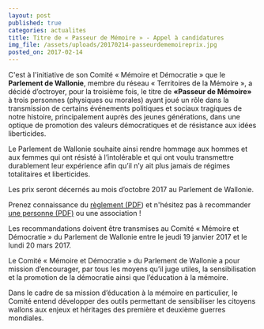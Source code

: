 ```yaml
---
layout: post
published: true
categories: actualites
title: Titre de « Passeur de Mémoire » - Appel à candidatures
img_file: /assets/uploads/20170214-passeurdememoireprix.jpg
posted_on: 2017-02-14
---
```

C'est à l'initiative de son Comité « Mémoire et Démocratie » que le **Parlement de Wallonie**, membre du réseau « Territoires de la Mémoire », a décidé d’octroyer, pour la troisième fois, le titre de **«Passeur de Mémoire»** à trois personnes (physiques ou morales) ayant joué un rôle dans la transmission de certains événements politiques et sociaux tragiques de notre histoire, principalement auprès des jeunes générations, dans une optique de promotion des valeurs démocratiques et de résistance aux idées liberticides.

Le Parlement de Wallonie souhaite ainsi rendre hommage aux hommes et aux femmes qui ont résisté à l’intolérable et qui ont voulu transmettre durablement leur expérience afin qu’il n’y ait plus jamais de régimes totalitaires et liberticides.

Les prix seront décernés au mois d’octobre 2017 au Parlement de Wallonie.

Prenez connaissance du [règlement (PDF](https://www.parlement-wallonie.be/media/doc/pdf/pass_mem/2017/pass_mem_reg_2017.pdf)) et n'hésitez pas à recommander [une personne (PDF)](https://www.parlement-wallonie.be/media/doc/pdf/pass_mem/2017/pass_mem_form_2017.pdf) ou une association !

Les recommandations doivent être transmises au Comité « Mémoire et Démocratie » du Parlement de Wallonie entre le jeudi 19 janvier 2017 et le lundi 20 mars 2017.

Le Comité « Mémoire et Démocratie » du Parlement de Wallonie a pour mission d’encourager, par tous les moyens qu’il juge utiles, la sensibilisation et la promotion de la démocratie ainsi que l’éducation à la mémoire.

Dans le cadre de sa mission d’éducation à la mémoire en particulier, le Comité entend développer des outils permettant de sensibiliser les citoyens wallons aux enjeux et héritages des première et deuxième guerres mondiales.

